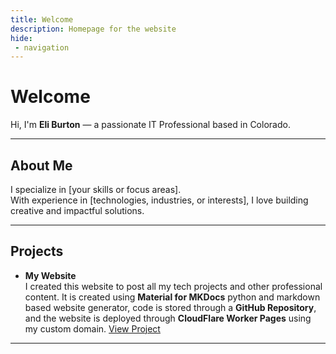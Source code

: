 ```yaml
---
title: Welcome
description: Homepage for the website
hide:
 - navigation
---
```


# Welcome

Hi, I'm **Eli Burton** — a passionate IT Professional based in Colorado.

---

## About Me

I specialize in [your skills or focus areas].  
With experience in [technologies, industries, or interests], I love building creative and impactful solutions.

---

## Projects

- **My Website**  
 I created this website to post all my tech projects and other professional content. It is created using **Material for MKDocs** python and markdown based website generator, code is stored through a **GitHub Repository**, and the website is deployed through **CloudFlare Worker Pages** using my custom domain.
  [View Project](https://ebr5.com/projects/mywebsite/)

---
